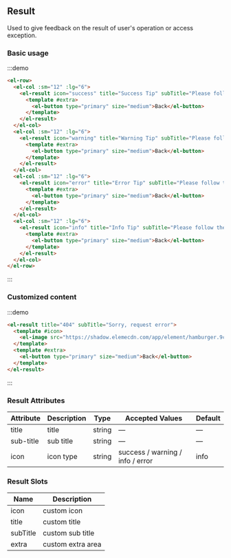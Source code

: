 ## Result

Used to give feedback on the result of user's operation or access exception.

### Basic usage

:::demo
```html
<el-row>
  <el-col :sm="12" :lg="6">
    <el-result icon="success" title="Success Tip" subTitle="Please follow the instructions">
      <template #extra>
        <el-button type="primary" size="medium">Back</el-button>
      </template>
    </el-result>
  </el-col>
  <el-col :sm="12" :lg="6">
    <el-result icon="warning" title="Warning Tip" subTitle="Please follow the instructions">
      <template #extra>
        <el-button type="primary" size="medium">Back</el-button>
      </template>
    </el-result>
  </el-col>
  <el-col :sm="12" :lg="6">
    <el-result icon="error" title="Error Tip" subTitle="Please follow the instructions">
      <template #extra>
        <el-button type="primary" size="medium">Back</el-button>
      </template>
    </el-result>
  </el-col>
  <el-col :sm="12" :lg="6">
    <el-result icon="info" title="Info Tip" subTitle="Please follow the instructions">
      <template #extra>
        <el-button type="primary" size="medium">Back</el-button>
      </template>
    </el-result>
  </el-col>
</el-row>
```

:::

### Customized content

:::demo
```html
<el-result title="404" subTitle="Sorry, request error">
  <template #icon>
    <el-image src="https://shadow.elemecdn.com/app/element/hamburger.9cf7b091-55e9-11e9-a976-7f4d0b07eef6.png"></el-image>
  </template>
  <template #extra>
    <el-button type="primary" size="medium">Back</el-button>
  </template>
</el-result>
```

:::

### Result Attributes

| Attribute     | Description    | Type            | Accepted Values      | Default   |
|-------------  |---------------- |---------------- |---------------------- |-------- |
| title          | title         | string  |          —             |    —     |
| sub-title    | sub title  | string | — |    —  |
| icon  | icon type    | string  |    success / warning / info / error  |  info |

### Result Slots

| Name | Description |
|------|--------|
| icon | custom icon  |
| title | custom title     |
| subTitle | custom sub title     |
| extra | custom  extra area    |
